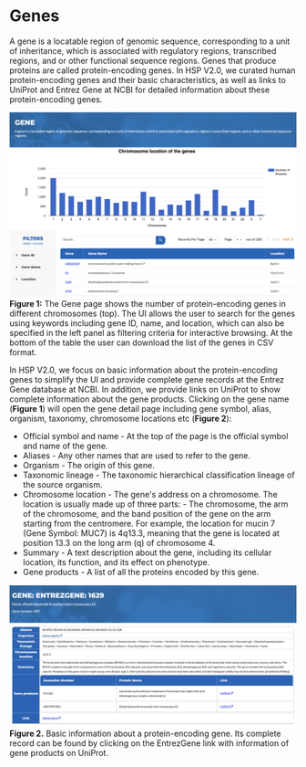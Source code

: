 # Genes

A gene is a locatable region of genomic sequence, corresponding to a unit of inheritance, which is associated with regulatory regions, transcribed regions, and or other functional sequence regions. Genes that produce proteins are called protein-encoding genes. In HSP V2.0, we curated human protein-encoding genes and their basic characteristics, as well as links to UniProt and Entrez Gene at NCBI for detailed information about these protein-encoding genes.

![Gene Table](./img/genes/gene-table.png)
<br>
**Figure 1:** The Gene page shows the number of protein-encoding genes in different chromosomes (top). The UI allows the user to search for the genes using keywords including gene ID, name, and location, which can also be specified in the left panel as filtering criteria for interactive browsing. At the bottom of the table the user can download the list of the genes in CSV format.

In HSP V2.0, we focus on basic information about the protein-encoding genes to simplify the UI and provide complete gene records at the Entrez Gene database at NCBI. In addition, we provide links on UniProt to show complete information about the gene products. Clicking on the gene name (**Figure 1**) will open the gene detail page including gene symbol, alias, organism, taxonomy, chromosome locations etc (**Figure 2**):

- Official symbol and name - At the top of the page is the official symbol and name of the gene.
- Aliases - Any other names that are used to refer to the gene.
- Organism - The origin of this gene.
- Taxonomic lineage - The taxonomic hierarchical classification lineage of the source organism.
- Chromosome location - The gene's address on a chromosome. The location is usually made up of three parts: - The chromosome, the arm of the chromosome, and the band position of the gene on the arm starting from the centromere. For example, the location for mucin 7 (Gene Symbol: MUC7) is 4q13.3, meaning that the gene is located at position 13.3 on the long arm (q) of chromosome 4.
- Summary - A text description about the gene, including its cellular location, its function, and its effect on phenotype.
- Gene products - A list of all the proteins encoded by this gene.

![Gene Details](./img/genes/gene-detail.png)
<br>
**Figure 2.** Basic information about a protein-encoding gene. Its complete record can be found by clicking on the EntrezGene link with information of gene products on UniProt.
